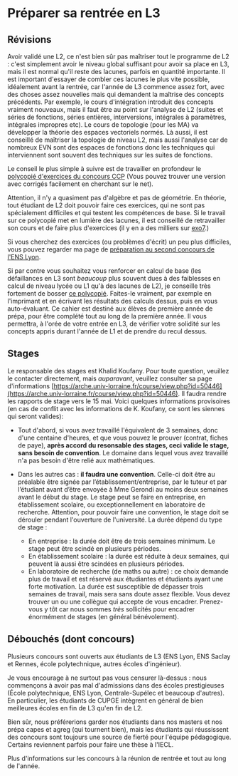 Préparer sa rentrée en L3
=========================



Révisions
---------

Avoir validé une L2, ce n'est bien sûr pas maîtriser tout le programme de L2 : c'est simplement avoir le niveau global suffisant pour avoir sa place en L3, mais il est normal qu'il reste des lacunes, parfois en quantité importante.
Il est important d'essayer de combler ces lacunes le plus vite possible, idéalement avant la rentrée, car l'année de L3 commence assez fort, avec des choses assez nouvelles mais qui demandent la maîtrise des concepts précédents. Par exemple, le cours d'intégration introduit des concepts vraiment nouveaux, mais il faut être au point sur l'analyse de L2 (suites et séries de fonctions, séries entières, interversions, intégrales à paramètres, intégrales impropres etc). Le cours de topologie (pour les MA) va développer la théorie des espaces vectoriels normés. Là aussi, il est conseillé de maîtriser la topologie de niveau L2, mais aussi l'analyse car de nombreux EVN sont des espaces de fonctions donc les techniques qui interviennent sont souvent des techniques sur les suites de fonctions.

Le conseil le plus simple à suivre est de travailler en profondeur le [polycopié d'exercices du concours CCP](https://www.concours-commun-inp.fr/_attachment/nouvel-accordeon-2/banque%20finale%20sans%20corr%2022-V2.pdf?download=true) (Vous pouvez trouver une version avec corrigés facilement en cherchant sur le net).

Attention, il n'y a quasiment pas d'algèbre et pas de géométrie. En théorie, tout étudiant de L2 doit pouvoir faire ces exercices, qui ne sont pas spécialement difficiles et qui testent les compétences de base. Si le travail sur ce polycopié met en lumière des lacunes, il est conseillé de retravailler son cours et de faire plus d'exercices (il y en a des milliers sur [exo7](http://exo7.emath.fr/search.php).)

Si vous cherchez des exercices (ou problèmes d'écrit) un peu plus difficiles, vous pouvez regarder ma page de [préparation au second concours de l'ENS Lyon](http://dmegy.perso.math.cnrs.fr/2ndconcours/).

Si par contre vous souhaitez vous renforcer en calcul de base (les défaillances en L3 sont *beaucoup* plus souvent dues à des faiblesses en calcul de niveau lycée ou L1 qu'à des lacunes de L2), je conseille très fortement de bosser [ce polycopié](https://colasbd.github.io/cdc/cahier_de_calcul_v11.pdf).
Faites-le vraiment, par exemple en l'imprimant et en écrivant les résultats des calculs dessus, puis en vous auto-évaluant. Ce cahier est destiné aux élèves de première année de prépa, pour être complété tout au long de la première année. Il vous permettra, à l'orée de votre entrée en L3, de vérifier votre solidité sur les concepts appris durant l'année de L1 et de prendre du recul dessus.


Stages
------

Le responsable des stages est Khalid Koufany. Pour toute question, veuillez le contacter directement, mais *auparavant*, veuillez consulter sa page d'informations [https://arche.univ-lorraine.fr/course/view.php?id=50446](https://arche.univ-lorraine.fr/course/view.php?id=50446). Il faudra rendre les rapports de stage vers le 15 mai.
Voici quelques informations provisoires (en cas de conflit avec les informations de K. Koufany, ce sont les siennes qui seront valides):

- Tout d'abord, si vous avez travaillé l'équivalent de 3 semaines, donc d'une centaine d'heures, et que vous pouvez le prouver (contrat, fiches de paye), **après accord du resonsable des stages, ceci valide le stage, sans besoin de convention**. Le domaine dans lequel vous avez travaillé n'a pas besoin d'être relié aux mathématiques.

- Dans les autres cas : **il faudra une convention**. Celle-ci doit être au préalable être signée par l’établissement/entreprise, par le tuteur et par l’étudiant avant d’être envoyée à Mme Gerondi au moins deux semaines avant le début du stage. Le stage peut se faire en entreprise, en établissement scolaire, ou exceptionnellement en laboratoire de recherche. Attention, pour pouvoir faire une convention, le stage doit se dérouler pendant l'ouverture de l'université. La durée dépend du type de stage :
   - En entreprise : la durée doit être de trois semaines minimum. Le stage peut être scindé en plusieurs périodes.
   - En établissement scolaire : la durée est réduite à deux semaines, qui peuvent là aussi être scindées en plusieurs périodes.
   - En laboratoire de recherche (de maths ou autre) : ce choix demande plus de travail et est réservé aux étudiantes et étudiants ayant une forte motivation. La durée est susceptible de dépasser  trois semaines de travail, mais sera sans doute assez flexible. Vous devez trouver un ou une collègue qui accepte de vous encadrer. Prenez-vous y tôt car nous sommes *très* sollicités pour encadrer énormément de stages (en général bénévolement).

Débouchés (dont concours)
--------------------------

Plusieurs concours sont ouverts aux étudiants de L3 (ENS Lyon, ENS Saclay et Rennes, école polytechnique, autres écoles d'ingénieur).

Je vous encourage à ne surtout pas vous censurer là-dessus :  nous commençons à avoir pas mal d'admissions dans des écoles prestigieuses (École polytechnique, ENS Lyon, Centrale-Supélec et beaucoup d'autres). En particulier, les étudiants de CUPGE intègrent en général de bien meilleures écoles en fin de L3 qu'en fin de L2.

Bien sûr, nous préférerions garder nos étudiants dans nos masters et nos prépa capes et agreg (qui tournent bien), mais les étudiants qui réussissent des concours sont toujours une source de fierté pour l'équipe pédagogique. Certains reviennent parfois pour faire une thèse à l'IECL.


Plus d'informations sur les concours à la réunion de rentrée et tout au long de l'année.





